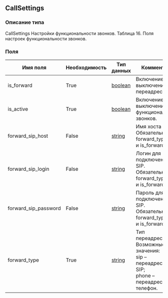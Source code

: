
## CallSettings

### Описание типа
CallSettings
Настройки функциональности звонков.
Таблица 16. Поля настроек функциональности звонков.


### Поля

| Имя поля | Необходимость | Тип данных | Комментарий |
|---|---|---|---|
|is_forward|True|[boolean](/docs/types/boolean.md)|Включение/выключение переадресации.<br/>|
|is_active|True|[boolean](/docs/types/boolean.md)|Включение/выключение функциональности звонков.<br/>|
|forward_sip_host|False|[string](/docs/types/string.md)|Имя хоста SIP.<br/>Обязательно при forward_type=SIP и is_forward=true.<br/>|
|forward_sip_login|False|[string](/docs/types/string.md)|Логин для подключения по SIP.<br/>Обязательно при forward_type=SIP и is_forward=true.<br/>|
|forward_sip_password|False|[string](/docs/types/string.md)|Пароль для подключения по SIP.<br/>Обязательно при forward_type=SIP и is_forward=true.<br/>|
|forward_type|True|[string](/docs/types/string.md)|Тип переадресации.<br/>Возможные значения:<br/>sip – переадресация на SIP;<br/>phone – переадресация на телефон.<br/>|
